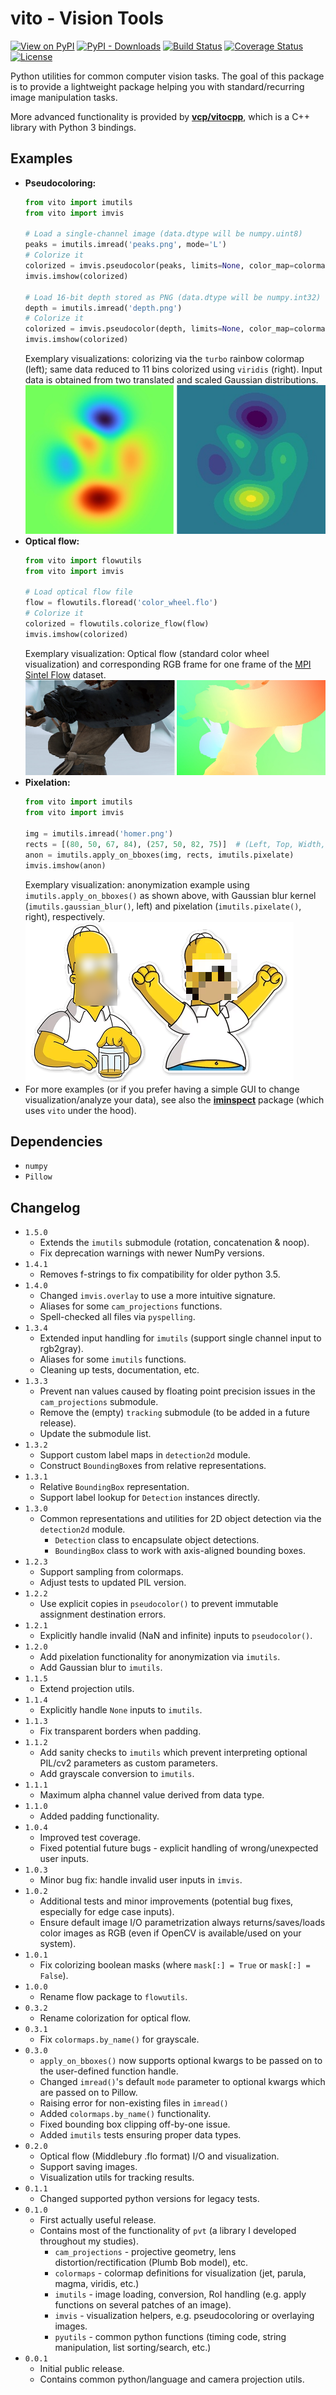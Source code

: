 # vito - Vision Tools
[![View on PyPI](https://badge.fury.io/py/vito.svg)](https://pypi.org/project/vito)
[![PyPI - Downloads](https://img.shields.io/pypi/dm/vito.svg)](https://pypi.org/project/vito)
[![Build Status](https://travis-ci.com/snototter/vito.svg?branch=master)](https://travis-ci.com/snototter/vito)
[![Coverage Status](https://coveralls.io/repos/github/snototter/vito/badge.svg?branch=master)](https://coveralls.io/github/snototter/vito?branch=master)
[![License](https://img.shields.io/badge/license-MIT-blue.svg)](https://github.com/snototter/vito/blob/master/LICENSE?raw=true)

Python utilities for common computer vision tasks.
The goal of this package is to provide a lightweight package helping you with standard/recurring image manipulation tasks.

More advanced functionality is provided by [**vcp/vitocpp**](https://github.com/snototter/vitocpp), which is a C++ library with Python 3 bindings.

## Examples
* **Pseudocoloring:** 
  ```python
  from vito import imutils
  from vito import imvis

  # Load a single-channel image (data.dtype will be numpy.uint8)
  peaks = imutils.imread('peaks.png', mode='L')
  # Colorize it
  colorized = imvis.pseudocolor(peaks, limits=None, color_map=colormaps.colormap_viridis_rgb)
  imvis.imshow(colorized)

  # Load 16-bit depth stored as PNG (data.dtype will be numpy.int32)
  depth = imutils.imread('depth.png')
  # Colorize it
  colorized = imvis.pseudocolor(depth, limits=None, color_map=colormaps.colormap_turbo_rgb)
  imvis.imshow(colorized)

  ```
  Exemplary visualizations: colorizing via the `turbo` rainbow colormap (left); same data reduced to 11 bins colorized using `viridis` (right). Input data is obtained from two translated and scaled Gaussian distributions.
  ![Pseudocoloring Example](https://github.com/snototter/vito/raw/master/examples/visualizations/example-pseudocolor.png)
* **Optical flow:**
  ```python
  from vito import flowutils
  from vito import imvis

  # Load optical flow file
  flow = flowutils.floread('color_wheel.flo')
  # Colorize it
  colorized = flowutils.colorize_flow(flow)
  imvis.imshow(colorized)
  ```
  Exemplary visualization: Optical flow (standard color wheel visualization) and corresponding RGB frame for one frame of the [MPI Sintel Flow](http://sintel.is.tue.mpg.de) dataset.
  ![Optical Flow Example](https://github.com/snototter/vito/raw/master/examples/visualizations/example-flowvis.png)
* **Pixelation:**
  ```python
  from vito import imutils
  from vito import imvis

  img = imutils.imread('homer.png')
  rects = [(80, 50, 67, 84), (257, 50, 82, 75)]  # (Left, Top, Width, Height)
  anon = imutils.apply_on_bboxes(img, rects, imutils.pixelate)
  imvis.imshow(anon)
  ```
  Exemplary visualization: anonymization example using `imutils.apply_on_bboxes()` as shown above, with Gaussian blur kernel (`imutils.gaussian_blur()`, left) and pixelation (`imutils.pixelate()`, right), respectively.
  ![Anonymization Example](https://github.com/snototter/vito/raw/master/examples/visualizations/example-anon.png)
* For more examples (or if you prefer having a simple GUI to change visualization/analyze your data), see also the [**iminspect**](https://pypi.org/project/iminspect) package (which uses `vito` under the hood).


## Dependencies
* `numpy`
* `Pillow`


## Changelog
* `1.5.0`
  * Extends the `imutils` submodule (rotation, concatenation & noop).
  * Fix deprecation warnings with newer NumPy versions.
* `1.4.1`
  * Removes f-strings to fix compatibility for older python 3.5.
* `1.4.0`
  * Changed `imvis.overlay` to use a more intuitive signature.
  * Aliases for some `cam_projections` functions.
  * Spell-checked all files via `pyspelling`.
* `1.3.4`
  * Extended input handling for `imutils` (support single channel input to rgb2gray).
  * Aliases for some `imutils` functions.
  * Cleaning up tests, documentation, etc.
* `1.3.3`
  * Prevent nan values caused by floating point precision issues in the `cam_projections` submodule.
  * Remove the (empty) `tracking` submodule (to be added in a future release).
  * Update the submodule list.
* `1.3.2`
  * Support custom label maps in `detection2d` module.
  * Construct `BoundingBox`es from relative representations.
* `1.3.1`
  * Relative `BoundingBox` representation.
  * Support label lookup for `Detection` instances directly.
* `1.3.0`
  * Common representations and utilities for 2D object detection via the `detection2d` module.
    * `Detection` class to encapsulate object detections.
    * `BoundingBox` class to work with axis-aligned bounding boxes.
* `1.2.3`
  * Support sampling from colormaps.
  * Adjust tests to updated PIL version.
* `1.2.2`
  * Use explicit copies in `pseudocolor()` to prevent immutable assignment destination errors.
* `1.2.1`
  * Explicitly handle invalid (NaN and infinite) inputs to `pseudocolor()`.
* `1.2.0`
  * Add pixelation functionality for anonymization via `imutils`.
  * Add Gaussian blur to `imutils`.
* `1.1.5`
  * Extend projection utils.
* `1.1.4`
  * Explicitly handle `None` inputs to `imutils`.
* `1.1.3`
  * Fix transparent borders when padding.
* `1.1.2`
  * Add sanity checks to `imutils` which prevent interpreting optional PIL/cv2 parameters as custom parameters.
  * Add grayscale conversion to `imutils`.
* `1.1.1`
  * Maximum alpha channel value derived from data type.
* `1.1.0`
  * Added padding functionality.
* `1.0.4`
  * Improved test coverage.
  * Fixed potential future bugs - explicit handling of wrong/unexpected user inputs.
* `1.0.3`
  * Minor bug fix: handle invalid user inputs in `imvis`.
* `1.0.2`
  * Additional tests and minor improvements (potential bug fixes, especially for edge case inputs).
  * Ensure default image I/O parametrization always returns/saves/loads color images as RGB (even if OpenCV is available/used on your system).
* `1.0.1`
  * Fix colorizing boolean masks (where `mask[:] = True` or `mask[:] = False`).
* `1.0.0`
  * Rename flow package to `flowutils`.
* `0.3.2`
  * Rename colorization for optical flow.
* `0.3.1`
  * Fix `colormaps.by_name()` for grayscale.
* `0.3.0`
  * `apply_on_bboxes()` now supports optional kwargs to be passed on to the user-defined function handle.
  * Changed `imread()`'s default `mode` parameter to optional kwargs which are passed on to Pillow.
  * Raising error for non-existing files in `imread()`
  * Added `colormaps.by_name()` functionality.
  * Fixed bounding box clipping off-by-one issue.
  * Added `imutils` tests ensuring proper data types.
* `0.2.0`
  * Optical flow (Middlebury .flo format) I/O and visualization.
  * Support saving images.
  * Visualization utils for tracking results.
* `0.1.1`
  * Changed supported python versions for legacy tests.
* `0.1.0`
  * First actually useful release.
  * Contains most of the functionality of `pvt` (a library I developed throughout my studies).
    * `cam_projections` - projective geometry, lens distortion/rectification (Plumb Bob model), etc.
    * `colormaps` - colormap definitions for visualization (jet, parula, magma, viridis, etc.)
    * `imutils` - image loading, conversion, RoI handling (e.g. apply functions on several patches of an image).
    * `imvis` - visualization helpers, e.g. pseudocoloring or overlaying images.
    * `pyutils` - common python functions (timing code, string manipulation, list sorting/search, etc.)
* `0.0.1`
  * Initial public release.
  * Contains common python/language and camera projection utils.
